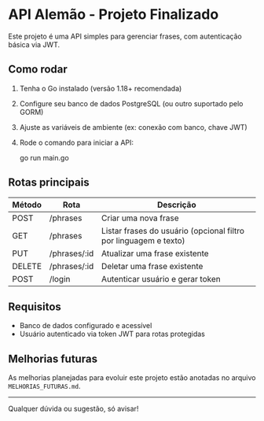 # API Alemão - Projeto Finalizado

Este projeto é uma API simples para gerenciar frases, com autenticação básica via JWT.

## Como rodar

1. Tenha o Go instalado (versão 1.18+ recomendada)  
2. Configure seu banco de dados PostgreSQL (ou outro suportado pelo GORM)  
3. Ajuste as variáveis de ambiente (ex: conexão com banco, chave JWT)  
4. Rode o comando para iniciar a API:

   go run main.go

## Rotas principais

| Método | Rota               | Descrição                                                |
|--------|--------------------|---------------------------------------------------------|
| POST   | /phrases           | Criar uma nova frase                                     |
| GET    | /phrases           | Listar frases do usuário (opcional filtro por linguagem e texto) |
| PUT    | /phrases/:id       | Atualizar uma frase existente                            |
| DELETE | /phrases/:id       | Deletar uma frase existente                              |
| POST   | /login             | Autenticar usuário e gerar token                         |

## Requisitos

- Banco de dados configurado e acessível  
- Usuário autenticado via token JWT para rotas protegidas

## Melhorias futuras

As melhorias planejadas para evoluir este projeto estão anotadas no arquivo `MELHORIAS_FUTURAS.md`.

---

Qualquer dúvida ou sugestão, só avisar!
